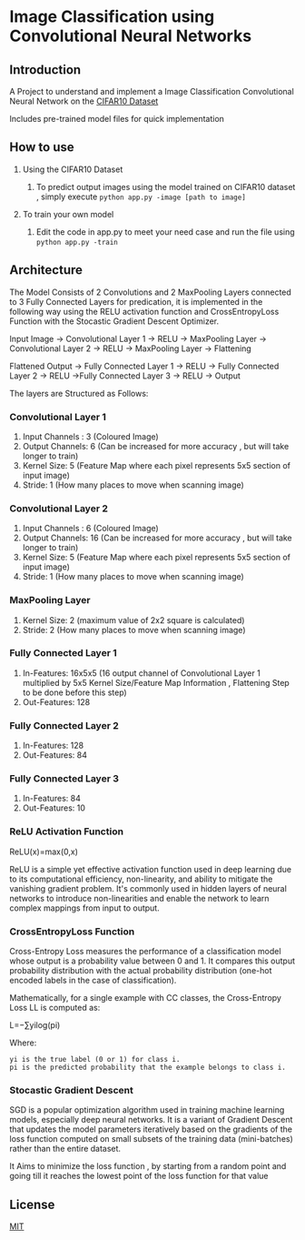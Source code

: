 # Image Classification using Convolutional Neural Networks

## Introduction

A Project to understand and implement a Image Classification Convolutional Neural Network on the [CIFAR10 Dataset](https://www.cs.toronto.edu/~kriz/cifar.html)

Includes pre-trained model files for quick implementation

## How to use

1. Using the CIFAR10 Dataset

    1. To predict output images using the model trained on CIFAR10 dataset , simply execute ``` python app.py -image [path to image] ```

    
2. To train your own model

    1. Edit the code in app.py to meet your need case and run the file using ``` python app.py -train ```


## Architecture

The Model Consists of 2 Convolutions and 2 MaxPooling Layers connected to 3 Fully Connected Layers for predication, it is implemented in the following way using the RELU activation function and CrossEntropyLoss Function with the Stocastic Gradient Descent Optimizer.

Input Image -> Convolutional Layer 1 -> RELU -> MaxPooling Layer -> Convolutional Layer 2 -> RELU -> MaxPooling Layer -> Flattening 

Flattened Output -> Fully Connected Layer 1 -> RELU -> Fully Connected Layer 2 -> RELU ->Fully Connected Layer 3 -> RELU -> Output

The layers are Structured as Follows:

### Convolutional Layer 1
1. Input Channels : 3 (Coloured Image)
2. Output Channels: 6 (Can be increased for more accuracy , but will take longer to train)
3. Kernel Size: 5 (Feature Map where each pixel represents 5x5 section of input image)
4. Stride: 1 (How many places to move when scanning image)

### Convolutional Layer 2
1. Input Channels : 6 (Coloured Image)
2. Output Channels: 16 (Can be increased for more accuracy , but will take longer to train)
3. Kernel Size: 5 (Feature Map where each pixel represents 5x5 section of input image)
4. Stride: 1 (How many places to move when scanning image)

### MaxPooling Layer
1. Kernel Size: 2 (maximum value of 2x2 square is calculated)
2. Stride: 2 (How many places to move when scanning image)

### Fully Connected Layer 1
1. In-Features: 16x5x5 (16 output channel of Convolutional Layer 1 multiplied by 5x5 Kernel Size/Feature Map Information , Flattening Step to be done before this step)
2. Out-Features: 128

### Fully Connected Layer 2
1. In-Features: 128
2. Out-Features: 84

### Fully Connected Layer 3
1. In-Features: 84
2. Out-Features: 10

### ReLU Activation Function

ReLU(x)=max(0,x)

ReLU is a simple yet effective activation function used in deep learning due to its computational efficiency, non-linearity, and ability to mitigate the vanishing gradient problem. It's commonly used in hidden layers of neural networks to introduce non-linearities and enable the network to learn complex mappings from input to output.

### CrossEntropyLoss Function

Cross-Entropy Loss measures the performance of a classification model whose output is a probability value between 0 and 1. It compares this output probability distribution with the actual probability distribution (one-hot encoded labels in the case of classification).

Mathematically, for a single example with CC classes, the Cross-Entropy Loss LL is computed as:

L=−∑yilog⁡(pi)

Where:

    yi​ is the true label (0 or 1) for class i.
    pi​ is the predicted probability that the example belongs to class i.

### Stocastic Gradient Descent

SGD is a popular optimization algorithm used in training machine learning models, especially deep neural networks. It is a variant of Gradient Descent that updates the model parameters iteratively based on the gradients of the loss function computed on small subsets of the training data (mini-batches) rather than the entire dataset.

It Aims to minimize the loss function , by starting from a random point and going till it reaches the lowest point of the loss function for that value


## License 

[MIT](https://test)